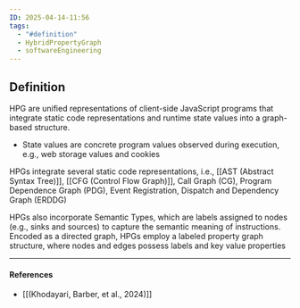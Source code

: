 ```yaml
---
ID: 2025-04-14-11:56
tags:
  - "#definition"
  - HybridPropertyGraph
  - softwareEngineering
---
```

## Definition

HPG are unified representations of client-side JavaScript programs that integrate static code representations and runtime state values into a graph-based structure.
- State values are concrete program values observed during execution, e.g., web storage values and cookies

HPGs integrate several static code representations, i.e., [[AST (Abstract Syntax Tree)]], [[CFG (Control Flow Graph)]], Call Graph (CG), Program Dependence Graph (PDG), Event Registration, Dispatch and Dependency Graph (ERDDG)

HPGs also incorporate Semantic Types, which are labels assigned to nodes (e.g., sinks and sources) to capture the semantic meaning of instructions. Encoded as a directed graph, HPGs employ a labeled property graph structure, where nodes and edges possess labels and key value properties

---
#### References
- [[(Khodayari, Barber, et al., 2024)]]